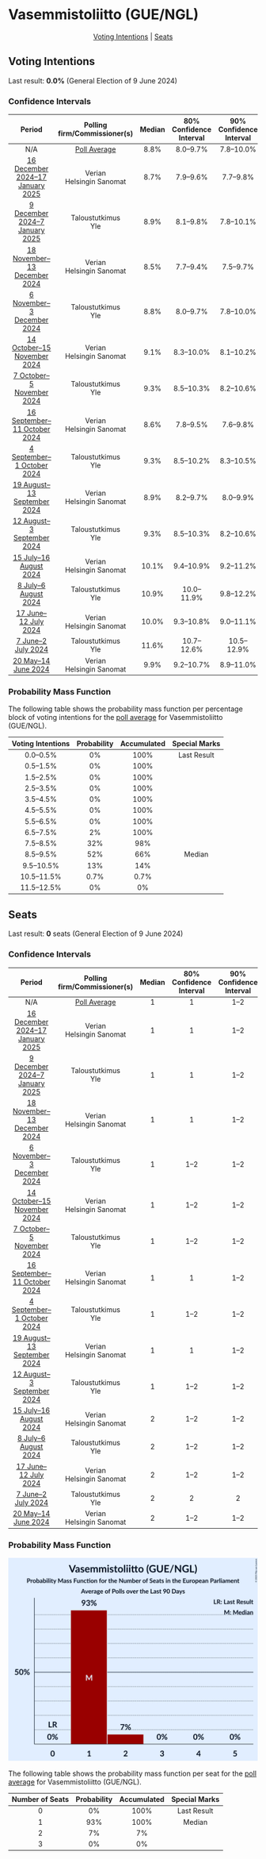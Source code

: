 # Vasemmistoliitto (GUE/NGL)

<p align="center"><a href="#voting-intentions">Voting Intentions</a> | <a href="#seats">Seats</a></p>

## Voting Intentions

Last result: **0.0%** (General Election of 9 June 2024)

### Confidence Intervals

| Period     | Polling firm/Commissioner(s) | Median | 80% Confidence Interval | 90% Confidence Interval | 95% Confidence Interval | 99% Confidence Interval |
|:----------:|:----------------:|:-----------:|:-----------------------:|:-----------------------:|:-----------------------:|:-----------------------:|
| N/A | [Poll Average](average.html) | 8.8% | 8.0–9.7% | 7.8–10.0% | 7.6–10.2% | 7.2–10.6% |
| [16 December 2024–17 January 2025](2025-01-17-Verian.html) | Verian <br> Helsingin Sanomat | 8.7% | 7.9–9.6% | 7.7–9.8% | 7.5–10.1% | 7.1–10.5% |
| [9 December 2024–7 January 2025](2025-01-07-Taloustutkimus.html) | Taloustutkimus <br> Yle | 8.9% | 8.1–9.8% | 7.8–10.1% | 7.7–10.3% | 7.3–10.7% |
| [18 November–13 December 2024](2024-12-13-Verian.html) | Verian <br> Helsingin Sanomat | 8.5% | 7.7–9.4% | 7.5–9.7% | 7.3–9.9% | 6.9–10.3% |
| [6 November–3 December 2024](2024-12-03-Taloustutkimus.html) | Taloustutkimus <br> Yle | 8.8% | 8.0–9.7% | 7.8–10.0% | 7.6–10.2% | 7.2–10.7% |
| [14 October–15 November 2024](2024-11-15-Verian.html) | Verian <br> Helsingin Sanomat | 9.1% | 8.3–10.0% | 8.1–10.2% | 7.9–10.5% | 7.5–10.9% |
| [7 October–5 November 2024](2024-11-05-Taloustutkimus.html) | Taloustutkimus <br> Yle | 9.3% | 8.5–10.3% | 8.2–10.6% | 8.0–10.8% | 7.6–11.3% |
| [16 September–11 October 2024](2024-10-11-Verian.html) | Verian <br> Helsingin Sanomat | 8.6% | 7.8–9.5% | 7.6–9.8% | 7.4–10.0% | 7.0–10.5% |
| [4 September–1 October 2024](2024-10-01-Taloustutkimus.html) | Taloustutkimus <br> Yle | 9.3% | 8.5–10.2% | 8.3–10.5% | 8.1–10.7% | 7.7–11.1% |
| [19 August–13 September 2024](2024-09-13-Verian.html) | Verian <br> Helsingin Sanomat | 8.9% | 8.2–9.7% | 8.0–9.9% | 7.8–10.1% | 7.5–10.5% |
| [12 August–3 September 2024](2024-09-03-Taloustutkimus.html) | Taloustutkimus <br> Yle | 9.3% | 8.5–10.3% | 8.2–10.6% | 8.0–10.8% | 7.6–11.3% |
| [15 July–16 August 2024](2024-08-16-Verian.html) | Verian <br> Helsingin Sanomat | 10.1% | 9.4–10.9% | 9.2–11.2% | 9.0–11.4% | 8.7–11.8% |
| [8 July–6 August 2024](2024-08-06-Taloustutkimus.html) | Taloustutkimus <br> Yle | 10.9% | 10.0–11.9% | 9.8–12.2% | 9.5–12.4% | 9.1–12.9% |
| [17 June–12 July 2024](2024-07-12-Verian.html) | Verian <br> Helsingin Sanomat | 10.0% | 9.3–10.8% | 9.0–11.1% | 8.9–11.3% | 8.5–11.7% |
| [7 June–2 July 2024](2024-07-02-Taloustutkimus.html) | Taloustutkimus <br> Yle | 11.6% | 10.7–12.6% | 10.5–12.9% | 10.3–13.1% | 9.8–13.6% |
| [20 May–14 June 2024](2024-06-14-Verian.html) | Verian <br> Helsingin Sanomat | 9.9% | 9.2–10.7% | 8.9–11.0% | 8.8–11.2% | 8.4–11.6% |

### Probability Mass Function

The following table shows the probability mass function per percentage block of voting intentions for the [poll average](average.html) for Vasemmistoliitto (GUE/NGL).

| Voting Intentions | Probability | Accumulated | Special Marks |
|:-----------------:|:-----------:|:-----------:|:-------------:|
| 0.0–0.5% | 0% | 100% | Last Result |
| 0.5–1.5% | 0% | 100% |  |
| 1.5–2.5% | 0% | 100% |  |
| 2.5–3.5% | 0% | 100% |  |
| 3.5–4.5% | 0% | 100% |  |
| 4.5–5.5% | 0% | 100% |  |
| 5.5–6.5% | 0% | 100% |  |
| 6.5–7.5% | 2% | 100% |  |
| 7.5–8.5% | 32% | 98% |  |
| 8.5–9.5% | 52% | 66% | Median |
| 9.5–10.5% | 13% | 14% |  |
| 10.5–11.5% | 0.7% | 0.7% |  |
| 11.5–12.5% | 0% | 0% |  |


## Seats

Last result: **0** seats (General Election of 9 June 2024)

### Confidence Intervals

| Period     | Polling firm/Commissioner(s) | Median | 80% Confidence Interval | 90% Confidence Interval | 95% Confidence Interval | 99% Confidence Interval |
|:----------:|:----------------:|:------:|:-----------------------:|:-----------------------:|:-----------------------:|:-----------------------:|
| N/A | [Poll Average](average.html) | 1 | 1 | 1–2 | 1–2 | 1–2 |
| [16 December 2024–17 January 2025](2025-01-17-Verian.html) | Verian <br> Helsingin Sanomat | 1 | 1 | 1–2 | 1–2 | 1–2 |
| [9 December 2024–7 January 2025](2025-01-07-Taloustutkimus.html) | Taloustutkimus <br> Yle | 1 | 1 | 1–2 | 1–2 | 1–2 |
| [18 November–13 December 2024](2024-12-13-Verian.html) | Verian <br> Helsingin Sanomat | 1 | 1 | 1–2 | 1–2 | 1–2 |
| [6 November–3 December 2024](2024-12-03-Taloustutkimus.html) | Taloustutkimus <br> Yle | 1 | 1–2 | 1–2 | 1–2 | 1–2 |
| [14 October–15 November 2024](2024-11-15-Verian.html) | Verian <br> Helsingin Sanomat | 1 | 1–2 | 1–2 | 1–2 | 1–2 |
| [7 October–5 November 2024](2024-11-05-Taloustutkimus.html) | Taloustutkimus <br> Yle | 1 | 1–2 | 1–2 | 1–2 | 1–2 |
| [16 September–11 October 2024](2024-10-11-Verian.html) | Verian <br> Helsingin Sanomat | 1 | 1 | 1–2 | 1–2 | 1–2 |
| [4 September–1 October 2024](2024-10-01-Taloustutkimus.html) | Taloustutkimus <br> Yle | 1 | 1–2 | 1–2 | 1–2 | 1–2 |
| [19 August–13 September 2024](2024-09-13-Verian.html) | Verian <br> Helsingin Sanomat | 1 | 1 | 1–2 | 1–2 | 1–2 |
| [12 August–3 September 2024](2024-09-03-Taloustutkimus.html) | Taloustutkimus <br> Yle | 1 | 1–2 | 1–2 | 1–2 | 1–2 |
| [15 July–16 August 2024](2024-08-16-Verian.html) | Verian <br> Helsingin Sanomat | 2 | 1–2 | 1–2 | 1–2 | 1–2 |
| [8 July–6 August 2024](2024-08-06-Taloustutkimus.html) | Taloustutkimus <br> Yle | 2 | 1–2 | 1–2 | 1–2 | 1–2 |
| [17 June–12 July 2024](2024-07-12-Verian.html) | Verian <br> Helsingin Sanomat | 2 | 1–2 | 1–2 | 1–2 | 1–2 |
| [7 June–2 July 2024](2024-07-02-Taloustutkimus.html) | Taloustutkimus <br> Yle | 2 | 2 | 2 | 2 | 1–2 |
| [20 May–14 June 2024](2024-06-14-Verian.html) | Verian <br> Helsingin Sanomat | 2 | 1–2 | 1–2 | 1–2 | 1–2 |

### Probability Mass Function

![Graph with seats probability mass function not yet produced](average-seats-pmf-vasemmistoliittoguengl.png "Seats Probability Mass Function")

The following table shows the probability mass function per seat for the [poll average](average.html) for Vasemmistoliitto (GUE/NGL).

| Number of Seats | Probability | Accumulated | Special Marks |
|:---------------:|:-----------:|:-----------:|:-------------:|
| 0 | 0% | 100% | Last Result |
| 1 | 93% | 100% | Median |
| 2 | 7% | 7% |  |
| 3 | 0% | 0% |  |


